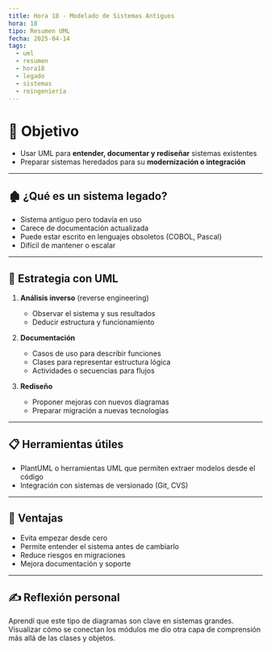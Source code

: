 ```yaml
---
title: Hora 18 - Modelado de Sistemas Antiguos
hora: 18
tipo: Resumen UML
fecha: 2025-04-14
tags:
  - uml
  - resumen
  - hora18
  - legado
  - sistemas
  - reingeniería
---
```


# 🎯 Objetivo
- Usar UML para **entender, documentar y rediseñar** sistemas existentes
- Preparar sistemas heredados para su **modernización o integración**

---

## 🏚️ ¿Qué es un sistema legado?

- Sistema antiguo pero todavía en uso
- Carece de documentación actualizada
- Puede estar escrito en lenguajes obsoletos (COBOL, Pascal)
- Difícil de mantener o escalar

---

## 🧠 Estrategia con UML

1. **Análisis inverso** (reverse engineering)
   - Observar el sistema y sus resultados
   - Deducir estructura y funcionamiento

2. **Documentación**
   - Casos de uso para describir funciones
   - Clases para representar estructura lógica
   - Actividades o secuencias para flujos

3. **Rediseño**
   - Proponer mejoras con nuevos diagramas
   - Preparar migración a nuevas tecnologías

---

## 📋 Herramientas útiles

- PlantUML o herramientas UML que permiten extraer modelos desde el código
- Integración con sistemas de versionado (Git, CVS)

---

## 🧩 Ventajas

- Evita empezar desde cero
- Permite entender el sistema antes de cambiarlo
- Reduce riesgos en migraciones
- Mejora documentación y soporte

---
## ✍️ Reflexión personal
Aprendí que este tipo de diagramas son clave en sistemas grandes. Visualizar cómo se conectan los módulos me dio otra capa de comprensión más allá de las clases y objetos.